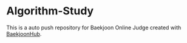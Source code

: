 # Algorithm-Study
This is a auto push repository for Baekjoon Online Judge created with [BaekjoonHub](https://github.com/BaekjoonHub/BaekjoonHub).
